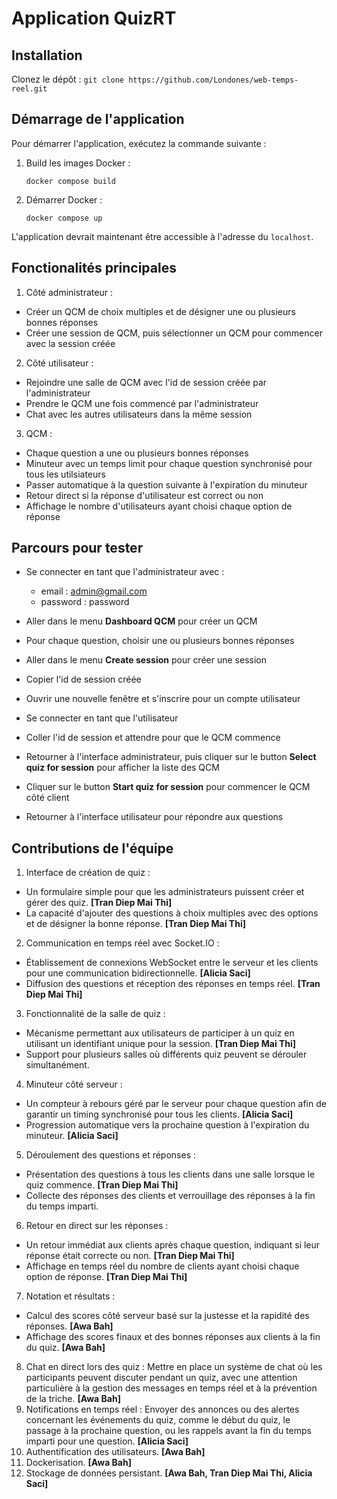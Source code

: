 # Application QuizRT

## Installation

Clonez le dépôt :
    ```
    git clone https://github.com/Londones/web-temps-reel.git
    ```

## Démarrage de l'application

Pour démarrer l'application, exécutez la commande suivante :

1. Build les images Docker :
    ```
    docker compose build
    ```
2. Démarrer Docker :
    ```
    docker compose up
    ````
L'application devrait maintenant être accessible à l'adresse du `localhost`.

## Fonctionalités principales

1. Côté administrateur :
- Créer un QCM de choix multiples et de désigner une ou plusieurs bonnes réponses
- Créer une session de QCM, puis sélectionner un QCM pour commencer avec la session créée

2. Côté utilisateur :
- Rejoindre une salle de QCM avec l'id de session créée par l'administrateur
- Prendre le QCM une fois commencé par l'administrateur
- Chat avec les autres utilisateurs dans la même session

3. QCM :
- Chaque question a une ou plusieurs bonnes réponses
- Minuteur avec un temps limit pour chaque question synchronisé pour tous les utilsiateurs
- Passer automatique à la question suivante à l'expiration du minuteur
- Retour direct si la réponse d'utilisateur est correct ou non
- Affichage le nombre d'utilisateurs ayant choisi chaque option de réponse

## Parcours pour tester

- Se connecter en tant que l'administrateur avec :
    - email : admin@gmail.com
    - password : password
- Aller dans le menu **Dashboard QCM** pour créer un QCM
- Pour chaque question, choisir une ou plusieurs bonnes réponses
- Aller dans le menu **Create session** pour créer une session
- Copier l'id de session créée

- Ouvrir une nouvelle fenêtre et s'inscrire pour un compte utilisateur
- Se connecter en tant que l'utilisateur
- Coller l'id de session et attendre pour que le QCM commence

- Retourner à l'interface administrateur, puis cliquer sur le button **Select quiz for session** pour afficher la liste des QCM
- Cliquer sur le button **Start quiz for session** pour commencer le QCM côté client

- Retourner à l'interface utilisateur pour répondre aux questions

## Contributions de l'équipe
1. Interface de création de quiz :
- Un formulaire simple pour que les administrateurs puissent créer et gérer des quiz. **[Tran Diep Mai Thi]**
- La capacité d'ajouter des questions à choix multiples avec des options et de désigner la bonne réponse. **[Tran Diep Mai Thi]**
2. Communication en temps réel avec Socket.IO :
- Établissement de connexions WebSocket entre le serveur et les clients pour une communication
bidirectionnelle. **[Alicia Saci]**
- Diffusion des questions et réception des réponses en temps réel. **[Tran Diep Mai Thi]**
3. Fonctionnalité de la salle de quiz :
- Mécanisme permettant aux utilisateurs de participer à un quiz en utilisant un identifiant unique pour la
session. **[Tran Diep Mai Thi]**
- Support pour plusieurs salles où différents quiz peuvent se dérouler simultanément.
4. Minuteur côté serveur :
- Un compteur à rebours géré par le serveur pour chaque question afin de garantir un timing synchronisé pour
tous les clients. **[Alicia Saci]**
- Progression automatique vers la prochaine question à l'expiration du minuteur. **[Alicia Saci]**
5. Déroulement des questions et réponses :
- Présentation des questions à tous les clients dans une salle lorsque le quiz commence. **[Tran Diep Mai Thi]**
- Collecte des réponses des clients et verrouillage des réponses à la fin du temps imparti.
6. Retour en direct sur les réponses :
- Un retour immédiat aux clients après chaque question, indiquant si leur réponse était correcte ou non. **[Tran Diep Mai Thi]**
- Affichage en temps réel du nombre de clients ayant choisi chaque option de réponse. **[Tran Diep Mai Thi]**
7. Notation et résultats :
- Calcul des scores côté serveur basé sur la justesse et la rapidité des réponses. **[Awa Bah]**
- Affichage des scores finaux et des bonnes réponses aux clients à la fin du quiz. **[Awa Bah]**
8. Chat en direct lors des quiz : Mettre en place un système de chat où les participants peuvent discuter
pendant un quiz, avec une attention particulière à la gestion des messages en temps réel et à la prévention
de la triche. **[Awa Bah]**
9. Notifications en temps réel : Envoyer des annonces ou des alertes concernant les événements du quiz,
comme le début du quiz, le passage à la prochaine question, ou les rappels avant la fin du temps imparti pour
une question. **[Alicia Saci]**
10. Authentification des utilisateurs. **[Awa Bah]**
11. Dockerisation. **[Awa Bah]**
12. Stockage de données persistant. **[Awa Bah, Tran Diep Mai Thi, Alicia Saci]**